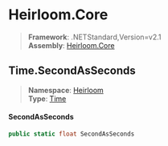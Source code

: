 # Heirloom.Core

> **Framework**: .NETStandard,Version=v2.1  
> **Assembly**: [Heirloom.Core][0]  

## Time.SecondAsSeconds

> **Namespace**: [Heirloom][0]  
> **Type**: [Time][1]  

#### SecondAsSeconds

```cs
public static float SecondAsSeconds
```

[0]: ../Heirloom.Core.md
[1]: Heirloom.Time.md
